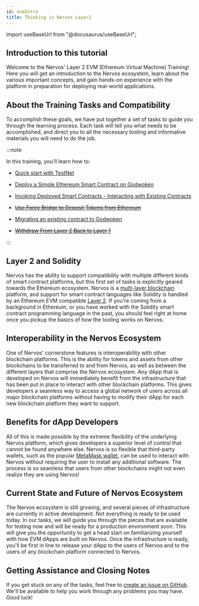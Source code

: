 ```yaml
---
id: evmIntro
title: Thinking in Nervos Layer2
---
```

import useBaseUrl from "@docusaurus/useBaseUrl";

## Introduction to this tutorial

Welcome to the Nervos' Layer 2 EVM (Ethereum Virtual Machine) Training! Here you will get an introduction to the Nervos ecosystem, learn about the various important concepts, and gain hands-on experience with the platform in preparation for deploying real-world applications.

## About the Training Tasks and Compatibility

To accomplish these goals, we have put together a set of tasks to guide you through the learning process. Each task will tell you what needs to be accomplished, and direct you to all the necessary tooling and informative materials you will need to do the job.

:::note

In this training, you'll learn how to:

- [Quick start with TestNet](/evm_training/evmTask1.md)

- [Deploy a Simple Ethereum Smart Contract on Godwoken](/evm_training/evmTask2.md)

- [Invoking Deployed Smart Contracts - Interacting with Existing Contracts](/evm_training/evmTask3.md)

- ~~[Use Force Bridge to Deposit Tokens from Ethereum](/evm_training/evmTask4.md)~~

- [Migrating an existing contract to Godwoken](/evm_training/evmTask5.md)

- ~~[Withdraw From Layer 2 Back to Layer 1](/evm_training/evmTask6.md)~~

:::

## Layer 2 and Solidity

Nervos has the ability to support compatibility with multiple different kinds of smart contract platforms, but this first set of tasks  is explicitly geared towards the Ethereum ecosystem. Nervos is a [multi-layer blockchain](structure.md#layer-1-layer-2) platform, and support for smart contract languages like Solidity is handled by an Ethereum EVM compatible [Layer 2](structure.md#layer-1-layer-2). If you're coming from a background in Ethereum, or you have worked with the Solidity smart contract programming language in the past, you should feel right at home once you pickup the basics of how the tooling works on Nervos.

## Interoperability in the Nervos Ecosystem

One of Nervos' cornerstone features is interoperability with other blockchain platforms. This is the ability for tokens and assets from other blockchains to be transferred to and from Nervos, as well as between the different layers that comprise the Nervos ecosystem. Any dApp that is developed on Nervos will immediately benefit from the infrastructure that has been put in place to interact with other blockchain platforms. This gives developers a seamless way to access a global network of users across all major blockchain platforms without having to modify their dApp for each new blockchain platform they want to support.

## Benefits for dApp Developers

All of this is made possible by the extreme flexibility of the underlying Nervos platform, which gives developers a superior level of control that cannot be found anywhere else. Nervos is so flexible that third-party wallets, such as the popular [MetaMask wallet](wallets.md#metamask), can be used to interact with Nervos without requiring the user to install any additional software. The process is so seamless that users from other blockchains might not even realize they are using Nervos!

## Current State and Future of Nervos Ecosystem

The Nervos ecosystem is still growing, and several pieces of infrastructure are currently in active development. Not everything is ready to be used today. In our tasks, we will guide you through the pieces that are available for testing now and will be ready for a production environment soon. This will give you the opportunity to get a head start on familiarizing yourself with how EVM dApps are built on Nervos. Once the infrastructure is ready, you'll be first in line to release your dApp to the users of Nervos and to the users of any blockchain platform connected to Nervos.


## Getting Assistance and Closing Notes

If you get stuck on any of the tasks, feel free to [create an issue on GitHub](https://github.com/godwokenrises/godwoken/issues/new/choose). We'll be available to help you work through any problems you may have. Good luck!
